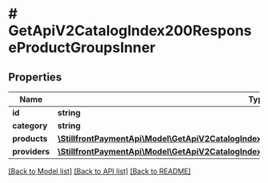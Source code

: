 # # GetApiV2CatalogIndex200ResponseProductGroupsInner

## Properties

Name | Type | Description | Notes
------------ | ------------- | ------------- | -------------
**id** | **string** |  | [optional]
**category** | **string** |  | [optional]
**products** | [**\StillfrontPaymentApi\Model\GetApiV2CatalogIndex200ResponseProductGroupsInnerProductsInner[]**](GetApiV2CatalogIndex200ResponseProductGroupsInnerProductsInner.md) |  | [optional]
**providers** | [**\StillfrontPaymentApi\Model\GetApiV2CatalogIndex200ResponseProductGroupsInnerProvidersInner[]**](GetApiV2CatalogIndex200ResponseProductGroupsInnerProvidersInner.md) |  | [optional]

[[Back to Model list]](../../README.md#models) [[Back to API list]](../../README.md#endpoints) [[Back to README]](../../README.md)
